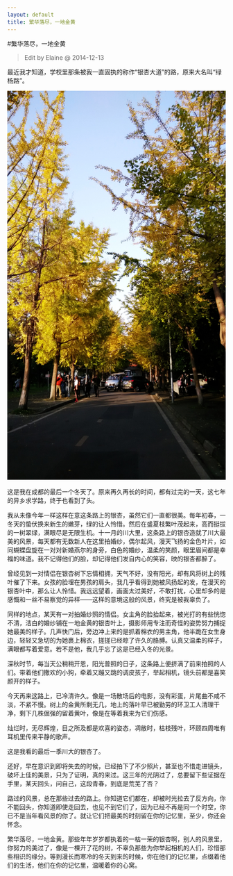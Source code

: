 ```yaml
---
layout: default
title: 繁华落尽，一地金黄
---
```

#繁华落尽，一地金黄  
> Edit by Elaine @ 2014-12-13  

最近我才知道，学校里那条被我一直固执的称作“银杏大道”的路，原来大名叫“绿杨路”。

![image](/img/campus1.jpg)  

这是我在成都的最后一个冬天了。原来再久再长的时间，都有过完的一天，这七年的异乡求学路，终于也看到了头。   

我从未像今年一样这样在意这条路上的银杏，虽然它们一直都很美。每年初春，一冬天的蛰伏换来新生的嫩芽，绿的让人怜惜。然后在盛夏枝繁叶茂起来，高而挺拔的一树翠绿，满眼尽是无限生机。十一月的川大里，这条路上的银杏造就了川大最美的风景，每天都有无数新人在这里拍婚纱，偶尔起风，漫天飞扬的金色叶片，如同蝴蝶盘旋在一对对新婚燕尔的身旁，白色的婚纱，温柔的笑颜，眼里眉间都是幸福的味道。我不记得他们的脸，却记得他们发自内心的笑容，映的银杏都醉了。   

曾经见到一对情侣在银杏树下忘情相拥，天气不好，没有阳光，却有风将树上的残叶催了下来。女孩的脸埋在男孩的肩头，我几乎看得到她被风扬起的发，在漫天的银杏叶中，那么让人怜惜。我远远望着，画面太过美好，不敢打扰，心里却多的是感慨和一丝不易察觉的异样——这样的意境这般的风景，终究是被我辜负了。  

同样的地点，某天有一对拍婚纱照的情侣。女主角的脸抬起来，被光打的有些恍惚不清，洁白的婚纱铺在一地金黄的银杏叶上，摄影师用专注而奇怪的姿势努力捕捉她最美的样子。几声快门后，旁边冲上来的是抓着棉衣的男主角，他半跪在女生身边，轻轻又急切的为她裹上棉衣，搓搓已经晾了许久的胳膊。认真又温柔的样子，满眼都写着爱意。若不是他，我几乎忘了这是已经入冬的光景。

深秋时节，每当天公稍稍开恩，阳光普照的日子，这条路上便挤满了前来拍照的人们。带着他们撒欢的小狗，牵着又蹦又跳的调皮孩子，举起相机，镜头前都是喜笑颜开的样子。   

今天再来这路上，已冷清许久。像是一场散场后的电影，没有彩蛋，片尾曲不咸不淡，不紧不慢。树上的金黄所剩无几，地上的落叶早已被勤劳的环卫工人清理干净，剩下几株倔强的留着黄叶，像是在等着我来为它们伤感。  

灿烂时，无尽辉煌，目之所及都是欢喜的姿态，凋敝时，枯枝残叶，环顾四周唯有耳机里传来平静的歌声。   

这是我看的最后一季川大的银杏了。  

还好，早在意识到即将失去的时候，已经拍下了不少照片，甚至也不惜走进镜头，破坏上佳的美景，只为了证明，真的来过。这三年的光阴过了，总要留下些证据在手里，某天回头，问自己，这段青春，到底是荒芜了否？  

路过的风景，总在那些过去的路上。你知道它们都在，却被时光拉去了反方向，你不能回头，你知道即使走回去，也见不到它们了，因为已经不再是同一个时空，你已不是当年看风景的你了。就让它们把最美的时刻留在你的记忆里，至少，你还会怀念。 

繁华落尽，一地金黄。那些年年岁岁都执着的一枯一荣的银杏啊，别人的风景里，你努力的美过了，像是一棵开了花的树，不辜负那些为你举起相机的人们，珍惜那些相识的缘分。等到漫长而寒冷的冬天到来的时候，你在他们的记忆里，点缀着他们的生活，他们在你的记忆里，温暖着你的心窝。